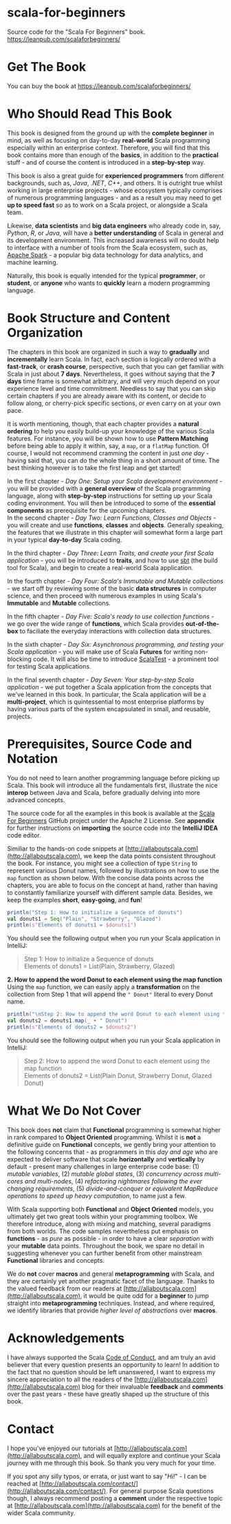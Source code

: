 # scala-for-beginners
Source code for the "Scala For Beginners" book. https://leanpub.com/scalaforbeginners/


# Get The Book
You can buy the book at https://leanpub.com/scalaforbeginners/


# Who Should Read This Book
This book is designed from the ground up with the **complete beginner** in mind, as well as focusing on day-to-day **real-world** Scala programming especially within an enterprise context. Therefore, you will find that this book contains more than enough of the **basics**, in addition to the **practical** stuff - and of course the content is introduced in a **step-by-step** way.  

This book is also a great guide for **experienced programmers** from different backgrounds, such as, *Java*, .*NET*, *C++*, and others. It is outright true whilst working in large enterprise projects - whose ecosystem typically comprises of numerous programming languages - and as a result you may need to get **up to speed fast** so as to work on a Scala project, or alongside a Scala team.  

Likewise, **data scientists** and **big data engineers** who already code in, say, *Python*, *R*, or *Java*, will have a **better understanding** of Scala in general and its development environment. This increased awareness will no doubt help to interface with a number of tools from the Scala ecosystem, such as, [Apache Spark](https://spark.apache.org/) - a popular big data technology for data analytics, and machine learning.  

Naturally, this book is equally intended for the typical **programmer**, or **student**, or **anyone** who wants to **quickly** learn a modern programming language.  


# Book Structure and Content Organization
The chapters in this book are organized in such a way to **gradually** and **incrementally** learn Scala. In fact, each section is logically ordered with a **fast-track**, or **crash course**, perspective, such that you can get familiar with Scala in just about **7 days**. Nevertheless, it goes without saying that the **7 days** time frame is somewhat arbitrary, and will very much depend on your experience level and time commitment. Needless to say that you can skip certain chapters if you are already aware with its content, or decide to follow along, or cherry-pick specific sections, or even carry on at your own pace.  

It is worth mentioning, though, that each chapter provides a **natural ordering** to help you easily build-up your knowledge of the various Scala features. For instance, you will be shown how to use **Pattern Matching** before being able to apply it within, say, a `map`, or a `flatMap` function. Of course, I would not recommend cramming the content in just *one day* - having said that, you can do the whole thing in a short amount of time. The best thinking however is to take the first leap and get started!   

In the first chapter - *Day One: Setup your Scala development environment* - you will be provided with a **general overview** of the Scala programming language, along with **step-by-step** instructions for setting up your Scala coding environment. You will then be introduced to some of the **essential components** as prerequisite for the upcoming chapters.  
In the second chapter - *Day Two: Learn Functions, Classes and Objects* - you will create and use **functions**, **classes** and **objects**. Generally speaking, the features that we illustrate in this chapter will somewhat form a large part in your typical **day-to-day** Scala coding.  

In the third chapter - *Day Three: Learn Traits, and create your first Scala application* - you will be introduced to **traits**, and how to use [sbt](https://en.wikipedia.org/wiki/Sbt_(software)) (the build tool for Scala), and begin to create a real-world Scala application.  

In the fourth chapter - *Day Four: Scala's Immutable and Mutable collections* - we start off by reviewing some of the basic **data structures** in computer science, and then proceed with numerous examples in using Scala's **Immutable** and **Mutable** collections.  

In the fifth chapter - *Day Five: Scala's ready to use collection functions* - we go over the wide range of **functions**, which Scala provides **out-of-the-box** to faciliate the everyday interactions with collection data structures.  

In the sixth chapter - *Day Six: Asynchronous programming, and testing your Scala application* - you will make use of Scala **Futures** for writing non-blocking code. It will also be time to introduce [ScalaTest](http://www.scalatest.org/) - a prominent tool for testing Scala applications.  

In the final seventh chapter - *Day Seven: Your step-by-step Scala application* - we put together a Scala application from the concepts that we've learned in this book. In particular, the Scala application will be a **multi-project**, which is quintessential to most enterprise platforms by having various parts of the system encapsulated in small, and reusable, projects.  


# Prerequisites, Source Code and Notation
You do not need to learn another programming language before picking up Scala. This book will introduce all the fundamentals first, illustrate the nice **interop** between Java and Scala, before gradually delving into more advanced concepts.  

The source code for all the examples in this book is available at the [Scala For Beginners](https://github.com/nadimbahadoor/scala-for-beginners) GitHub project under the Apache 2 License. See **appendix** for further instructions on **importing** the source code into the **IntelliJ IDEA** code editor.  

Similiar to the hands-on code snippets at [http://allaboutscala.com](http://allaboutscala.com), we keep the data points consistent throughout the book. For instance, you might see a collection of type `String` to represent various Donut names, followed by illustrations on how to use the `map` function as shown below. With the concise data points across the chapters, you are able to focus on the concept at hand, rather than having to constantly familiarize yourself with different sample data. Besides, we keep the examples **short**, **easy-going**, and **fun**!  

```scala
println("Step 1: How to initialize a Sequence of donuts")
val donuts1 = Seq("Plain", "Strawberry", "Glazed")
println(s"Elements of donuts1 = $donuts1")
```

You should see the following output when you run your Scala application in IntelliJ:  

> Step 1: How to initialize a Sequence of donuts  
> Elements of donuts1 = List(Plain, Strawberry, Glazed)  

**2. How to append the word Donut to each element using the map function**  
Using the `map` function, we can easily apply a **transformation** on the collection from Step 1 that will append the `" Donut"` literal to every Donut name.  

```scala
println("\nStep 2: How to append the word Donut to each element using the map function")
val donuts2 = donuts1.map(_ + " Donut")
println(s"Elements of donuts2 = $donuts2")
```

You should see the following output when you run your Scala application in IntelliJ:  

> Step 2: How to append the word Donut to each element using the map function  
> Elements of donuts2 = List(Plain Donut, Strawberry Donut, Glazed Donut)  


# What We Do Not Cover  
This book does **not** claim that **Functional** programming is somewhat higher in rank compared to **Object Oriented** programming. Whilst it is **not** a definitive guide on **Functional** concepts, we gently bring your attention to the following concerns that - as programmers in this *day and age* who are expected to deliver software that scale **horizontally** and **vertically** by default - present many challenges in large enterprise code base: (1) *mutable variables*, (2) *mutable global states*, (3) *concurrency across multi-cores and multi-nodes*, (4) *refactoring nightmares following the ever changing requirements*, (5) *divide-and-conquer or equivalent MapReduce operations to speed up heavy computation*, to name just a few.  

With Scala supporting both **Functional** and **Object Oriented** models, you ultimately get two great tools within your programming toolbox. We therefore introduce, along with mixing and matching, several paradigms from both worlds. The code samples nevertheless put emphasis on **functions** - as *pure* as possible - in order to have a clear *separation* with your **mutable** data points. Throughout the book, we spare no detail in suggesting whenever you can further benefit from other mainstream **Functional** libraries and concepts.  

We do **not** cover **macros** and general **metaprogramming** with Scala, and they are certainly yet another pragmatic facet of the language. Thanks to the valued feedback from our readers at [http://allaboutscala.com](http://allaboutscala.com), it would be quite odd for a **beginner** to jump straight into **metaprogramming** techniques. Instead, and where required, we identify libraries that provide *higher level of abstractions* over **macros**.  


# Acknowledgements
I have always supported the Scala [Code of Conduct](https://www.scala-lang.org/conduct/), and am truly an avid believer that every question presents an opportunity to learn! In addition to the fact that no question should be left unanswered, I want to express my sincere appreciation to all the readers of the [http://allaboutscala.com](http://allaboutscala.com) blog for their invaluable **feedback** and **comments** over the past years - these have greatly shaped up the structure of this book.  

# Contact  
I hope you've enjoyed our tutorials at [http://allaboutscala.com](http://allaboutscala.com), and will equally explore and continue your Scala journey with me through this book. So thank you very much for your time.  

If you spot any silly typos, or errata, or just want to say "*Hi!*" - I can be reached at [http://allaboutscala.com/contact/](http://allaboutscala.com/contact/). For general purpose Scala questions though, I always recommend posting a **comment** under the respective topic at [http://allaboutscala.com](http://allaboutscala.com) for the benefit of the wider Scala community.  
